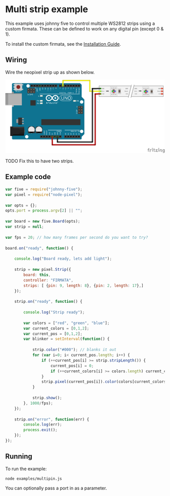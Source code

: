 # Multi strip example

This example uses johnny five to control multiple WS2812 strips using a custom
firmata. These can be defined to work on any digital pin (except 0 & 1).

To install the custom firmata, see the [Installation Guide](installation.md).

## Wiring

Wire the neopixel strip up as shown below.

![Wiring diagram](breadboard/custom_firmata_bb.png)

TODO Fix this to have two strips.

## Example code

```js
var five = require("johnny-five");
var pixel = require("node-pixel");

var opts = {};
opts.port = process.argv[2] || "";

var board = new five.Board(opts);
var strip = null;

var fps = 20; // how many frames per second do you want to try?

board.on("ready", function() {

    console.log("Board ready, lets add light");

    strip = new pixel.Strip({
        board: this,
        controller: "FIRMATA",
        strips: [ {pin: 9, length: 8}, {pin: 2, length: 17},]
    });

    strip.on("ready", function() {

        console.log("Strip ready");

        var colors = ["red", "green", "blue"];
        var current_colors = [0,1,2];
        var current_pos = [0,1,2];
        var blinker = setInterval(function() {

            strip.color("#000"); // blanks it out
            for (var i=0; i< current_pos.length; i++) {
                if (++current_pos[i] >= strip.stripLength()) {
                    current_pos[i] = 0;
                    if (++current_colors[i] >= colors.length) current_colors[i] = 0;
                }
                strip.pixel(current_pos[i]).color(colors[current_colors[i]]);
            }

            strip.show();
        }, 1000/fps);
    });

    strip.on("error", function(err) {
        console.log(err);
        process.exit();
    });
});
```

## Running

To run the example:

```
node examples/multipin.js
```

You can optionally pass a port in as a parameter.
